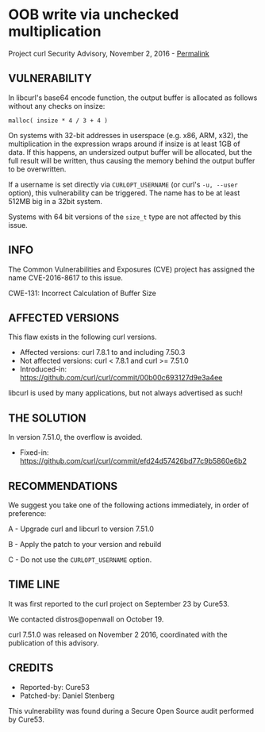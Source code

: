 OOB write via unchecked multiplication
======================================

Project curl Security Advisory, November 2, 2016 -
[Permalink](https://curl.se/docs/CVE-2016-8617.html)

VULNERABILITY
-------------

In libcurl's base64 encode function, the output buffer is allocated as follows
without any checks on insize:

    malloc( insize * 4 / 3 + 4 )

On systems with 32-bit addresses in userspace (e.g. x86, ARM, x32), the
multiplication in the expression wraps around if insize is at least 1GB of
data. If this happens, an undersized output buffer will be allocated, but the
full result will be written, thus causing the memory behind the output buffer
to be overwritten.

If a username is set directly via `CURLOPT_USERNAME` (or curl's `-u, --user`
option), this vulnerability can be triggered. The name has to be at least
512MB big in a 32bit system.

Systems with 64 bit versions of the `size_t` type are not affected by this
issue.

INFO
----

The Common Vulnerabilities and Exposures (CVE) project has assigned the name
CVE-2016-8617 to this issue.

CWE-131: Incorrect Calculation of Buffer Size

AFFECTED VERSIONS
-----------------

This flaw exists in the following curl versions.

- Affected versions: curl 7.8.1 to and including 7.50.3
- Not affected versions: curl < 7.8.1 and curl >= 7.51.0
- Introduced-in: https://github.com/curl/curl/commit/00b00c693127d9e3a4ee

libcurl is used by many applications, but not always advertised as such!

THE SOLUTION
------------

In version 7.51.0, the overflow is avoided.

- Fixed-in: https://github.com/curl/curl/commit/efd24d57426bd77c9b5860e6b2

RECOMMENDATIONS
---------------

We suggest you take one of the following actions immediately, in order of
preference:

 A - Upgrade curl and libcurl to version 7.51.0

 B - Apply the patch to your version and rebuild

 C - Do not use the `CURLOPT_USERNAME` option.

TIME LINE
---------

It was first reported to the curl project on September 23 by Cure53.

We contacted distros@openwall on October 19.

curl 7.51.0 was released on November 2 2016, coordinated with the publication
of this advisory.

CREDITS
-------

- Reported-by: Cure53
- Patched-by: Daniel Stenberg

This vulnerability was found during a Secure Open Source audit performed by
Cure53.
